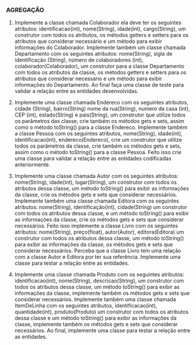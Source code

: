 ### AGREGAÇÂO ###

1) Implemente a classe chamada Colaborador ela deve ter os seguintes atributos: identificacao(int), nome(String), idade(int), cargo(String), um construtor com todos os atributos, os métodos getters e setters para os atributos que considerar necessário e um método para exibir informações do Colaborador. Implemente também um classe chamada Departamento com os seguintes atributos: nome(String), sigla de identificação (String), número de colaboradores (int), colaborador(Colaborador), um construtor para a classe Departamento com todos os atributos da classe, os métodos getters e setters para os atributos que considerar necessário e um método para exibir informações do Departamento. Ao final faça uma classe de teste para validar a relação entre as entidades desenvolvidas.

2) Implemente uma classe chamada Endereco com os seguintes atributos, cidade (String), bairro(String) nome da rua(String), numero da casa (int), CEP (int), estado(String) e pais(String), um construtor que utilize todos os parâmetros das classe, crie também os métodos gets e sets, assim como o método toString() para a classe Endereco. Implemente também a classe Pessoa com os seguintes atributos, nome(String), idade(int), identificacao(int), endereco(Endereco), crie um construtor que utilize todos os parâmetros da classe, crie também os métodos gets e sets, assim como o método toString() para a classe Pessoa. Feito isso crie uma classe para validar a relação entre as entidades codificadas anteriormente.

3) Implemente uma classe chamada Autor com os seguintes atributos: nome(String), idade(int), lugar(String), um construtor com todos os atributos dessa classe, um método toString() para exibir as informações da classe, crie os métodos gets e sets que considerar necessários. Implemente também uma classe chamada Editora com os seguintes atributos: nome(String), identificação(int), cidade(String) um construtor com todos os atributos dessa classe, e um método toString() para exibir as informações da classe, crie os métodos gets e sets que considerar necessários. Feito isso implemente a classe Livro com os seguintes atributos: nome(String), preço(float), autor(Autor), editora(Editora) um construtor com todos os atributos dessa classe, um método toString() para exibir as informações da classe, os métodos gets e sets que considerar necessários. Perceba que a classe Livro tem uma relação com a classe Autor e Editora por ter sua referência. Implemente uma classe para testar a relação entre as entidades.

4) Implemente uma classe chamada Produto com os seguintes atributos: identificacao(int), nome(String), descricao(String), um construtor com todos os atributos dessa classe, um método toString() para exibir as informações da classe, implemente também os métodos gets e sets que considerar necessários. Implemente também uma classe chamada ItemDeLinha com os seguintes atributos, identificacao(int), quantidade(int), produto(Produto) um construtor com todos os atributos dessa classe e um método toString() para exibir as informações da classe, implemente também os métodos gets e sets que considerar necessários. Ao final, implemente uma classe para testar a relação entre as entidades.
